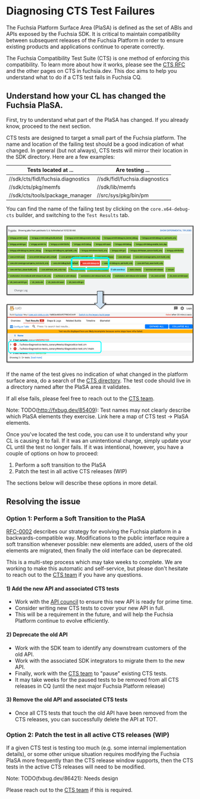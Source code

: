 # Diagnosing CTS Test Failures

The Fuchsia Platform Surface Area (PlaSA) is defined as the set of ABIs and
APIs exposed by the Fuchsia SDK.  It is critical to maintain compatibility
between subsequent releases of the Fuchsia Platform in order to ensure existing
products and applications continue to operate correctly.

The Fuchsia Compatibility Test Suite (CTS) is one method of enforcing this
compatibility.  To learn more about how it works, please see the [CTS RFC][rfc15]
and the other pages on CTS in fuchsia.dev. This doc aims to help you understand
what to do if a CTS test fails in Fuchsia CQ.

## Understand how your CL has changed the Fuchsia PlaSA.

First, try to understand what part of the PlaSA has changed.  If you already
know, proceed to the next section.

CTS tests are designed to target a small part of the Fuchsia platform.  The
name and location of the failing test should be a good indication of what
changed.  In general (but not always), CTS tests will mirror their location
in the SDK directory.  Here are a few examples:

| Tests located at ... | Are testing ...|
|----------------------|----------------|
| //sdk/cts/fidl/fuchsia.diagnostics | //sdk/fidl/fuchsia.diagnostics |
| //sdk/cts/pkg/memfs | //sdk/lib/memfs |
| //sdk/cts/tools/package_manager | //src/sys/pkg/bin/pm |

You can find the name of the failing test by clicking on the
`core.x64-debug-cts` builder, and switching to the `Test Results` tab.

![Failing CTS test blocking CL](example_failed_cts_test.png)

If the name of the test gives no indication of what changed in the platform
surface area, do a search of the [CTS directory](https://cs.opensource.google/fuchsia/fuchsia/sdk/cts).
The test code should live in a directory named after the PlaSA area it
validates.

If all else fails, please feel free to reach out to the [CTS team][cts team].

Note: TODO(http://fxbug.dev/85409): Test names may not clearly describe which
PlaSA elements they exercise. Link here a map of CTS test -> PlaSA elements.

Once you've located the test code, you can use it to understand why your CL
is causing it to fail.  If it was an unintentional change, simply update your
CL until the test no longer fails.  If it was intentional, however, you
have a couple of options on how to proceed:

  1. Perform a soft transition to the PlaSA
  2. Patch the test in all active CTS releases (WIP)

The sections below will describe these options in more detail.

## Resolving the issue

### **Option 1:** Perform a Soft Transition to the PlaSA

[RFC-0002][rfc2] describes our strategy for evolving the Fuchsia platform in a
backwards-compatible way.  Modifications to the public interface require a soft
transition whenever possible: new elements are added, users of the old elements
are migrated, then finally the old interface can be deprecated.

This is a multi-step process which may take weeks to complete.  We are working
to make this automatic and self-service, but please don't hesitate to reach out
to the [CTS team][cts team] if you have any questions.

#### **1) Add the new API and associated CTS tests**

*   Work with the [API council][api council] to ensure this new API is ready
for prime time.
*   Consider writing new CTS tests to cover your new API in full.
   *   This will be a requirement in the future, and will help the Fuchsia
Platform continue to evolve efficiently.

#### **2) Deprecate the old API**

*   Work with the SDK team to identify any downstream customers of the old API.
   *   Work with the associated SDK integrators to migrate them to the new API.
*   Finally, work with the [CTS team][cts team] to "pause" existing CTS tests.
   *   It may take weeks for the paused tests to be removed from all CTS
releases in CQ (until the next major Fuchsia Platform release)

#### **3) Remove the old API and associated CTS tests**

*   Once all CTS tests that touch the old API have been removed from the CTS
releases, you can successfully delete the API at TOT.

### **Option 2:** Patch the test in all active CTS releases (WIP)

If a given CTS test is testing too much (e.g. some internal implementation
details), or some other unique situation requires modifying the Fuchsia PlaSA
more frequently than the CTS release window supports, then the CTS tests in the
active CTS releases will need to be modified.

Note: TODO(fxbug.dev/86421): Needs design

Please reach out to the [CTS team][cts team] if this is required.

[rfc2]: /docs/contribute/governance/rfcs/0002_platform_versioning.md
[rfc15]: /docs/contribute/governance/rfcs/0015_cts.md
[api council]: /docs/contribute/governance/api_council.md
[cts team]: https://bugs.fuchsia.dev/p/fuchsia/issues/entry?template=Fuchsia+Compatibility+Test+Suite+%28CTS%29
